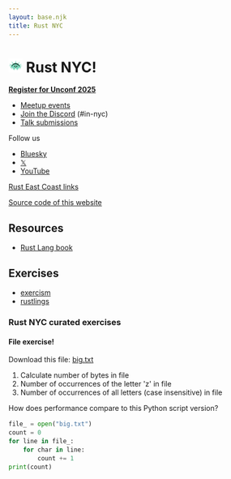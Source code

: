 ```yaml
---
layout: base.njk
title: Rust NYC
---
```


# <img src="/rust-nyc-liberty-ferris.png" alt="" style="height: 1em; width: auto"> Rust NYC!

**[Register for Unconf 2025](https://luma.com/lt31g7a2)**

 - [Meetup events](https://www.meetup.com/Rust-NYC/)
 - [Join the Discord](https://discord.gg/5mGe3AGzgn) (#in-nyc)
 - [Talk submissions](https://rustnyc-talks.val.run/)

Follow us
 - [Bluesky](https://bsky.app/profile/rust.nyc)
 - [𝕏](https://x.com/rust_nyc)
 - [YouTube](https://youtube.com/@RustEastCoast)

[Rust East Coast links](https://rusteastcoast.com?utm_source=rust.nyc)

[Source code of this website](https://github.com/rust-nyc/rust-nyc.github.io)

## Resources

- [Rust Lang book](https://rust-lang.github.io/book/)

## Exercises

- [exercism](http://exercism.io/languages/rust)
- [rustlings](https://github.com/rust-lang/rustlings)

### Rust NYC curated exercises

#### File exercise!

Download this file: [big.txt](http://norvig.com/big.txt)

1. Calculate number of bytes in file
2. Number of occurrences of the letter 'z' in file
3. Number of occurrences of all letters (case insensitive) in file

How does performance compare to this Python script version?

```python
file_ = open("big.txt")
count = 0
for line in file_:
    for char in line:
        count += 1
print(count)
```
